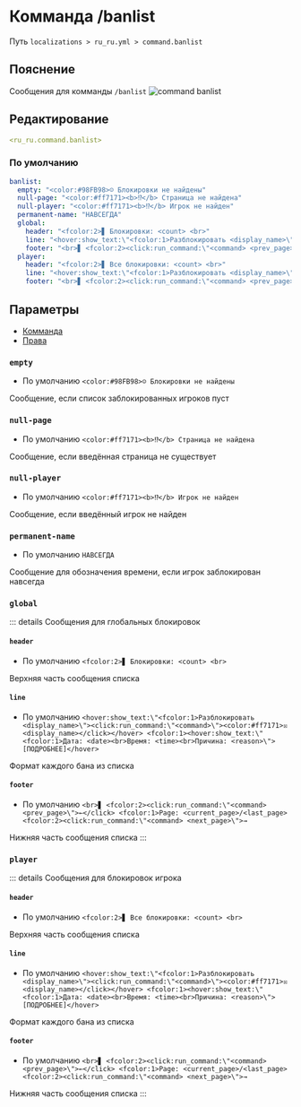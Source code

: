 # Комманда /banlist
Путь `localizations > ru_ru.yml > command.banlist`

## Пояснение
Сообщения для комманды `/banlist`
![command banlist](/commandbanlist.png)

## Редактирование
```yaml
<ru_ru.command.banlist>
```

### По умолчанию
```yaml
banlist:
  empty: "<color:#98FB98>☺ Блокировки не найдены"
  null-page: "<color:#ff7171><b>⁉</b> Страница не найдена"
  null-player: "<color:#ff7171><b>⁉</b> Игрок не найден"
  permanent-name: "НАВСЕГДА"
  global:
    header: "<fcolor:2>▋ Блокировки: <count> <br>"
    line: "<hover:show_text:\"<fcolor:1>Разблокировать <display_name>\"><click:run_command:\"<command>\"><color:#ff7171>☒ <display_name></click></hover> <fcolor:1><hover:show_text:\"<fcolor:1>Дата: <date><br>Время: <time><br>Причина: <reason>\">[ПОДРОБНЕЕ]</hover>"
    footer: "<br>▋ <fcolor:2><click:run_command:\"<command> <prev_page>\">←</click> <fcolor:1>Page: <current_page>/<last_page> <fcolor:2><click:run_command:\"<command> <next_page>\">→"
  player:
    header: "<fcolor:2>▋ Все блокировки: <count> <br>"
    line: "<hover:show_text:\"<fcolor:1>Разблокировать <display_name>\"><click:run_command:\"<command>\"><color:#ff7171>☒ <display_name></click></hover> <fcolor:1><hover:show_text:\"<fcolor:1>Дата: <date><br>Время: <time><br>Причина: <reason>\">[ПОДРОБНЕЕ]</hover>"
    footer: "<br>▋ <fcolor:2><click:run_command:\"<command> <prev_page>\">←</click> <fcolor:1>Page: <current_page>/<last_page> <fcolor:2><click:run_command:\"<command> <next_page>\">→"
```

## Параметры

- [Комманда](/ru/command/banlist/)
- [Права](/ru/permission/command/banlist/)

### `empty`
- По умолчанию `<color:#98FB98>☺ Блокировки не найдены`

Сообщение, если список заблокированных игроков пуст

### `null-page`
- По умолчанию `<color:#ff7171><b>⁉</b> Страница не найдена`

Сообщение, если введённая страница не существует

### `null-player`
- По умолчанию `<color:#ff7171><b>⁉</b> Игрок не найден`

Сообщение, если введённый игрок не найден

### `permanent-name`
- По умолчанию `НАВСЕГДА`

Сообщение для обозначения времени, если игрок заблокирован навсегда

### `global`

::: details Сообщения для глобальных блокировок

#### `header`
- По умолчанию `<fcolor:2>▋ Блокировки: <count> <br>`

Верхняя часть сообщения списка

#### `line`
- По умолчанию `<hover:show_text:\"<fcolor:1>Разблокировать <display_name>\"><click:run_command:\"<command>\"><color:#ff7171>☒ <display_name></click></hover> <fcolor:1><hover:show_text:\"<fcolor:1>Дата: <date><br>Время: <time><br>Причина: <reason>\">[ПОДРОБНЕЕ]</hover>`

Формат каждого бана из списка

#### `footer`
- По умолчанию `<br>▋ <fcolor:2><click:run_command:\"<command> <prev_page>\">←</click> <fcolor:1>Page: <current_page>/<last_page> <fcolor:2><click:run_command:\"<command> <next_page>\">→`

Нижняя часть сообщения списка
:::

### `player`

::: details Сообщения для блокировок игрока

#### `header`
- По умолчанию `<fcolor:2>▋ Все блокировки: <count> <br>`

Верхняя часть сообщения списка

#### `line`
- По умолчанию `<hover:show_text:\"<fcolor:1>Разблокировать <display_name>\"><click:run_command:\"<command>\"><color:#ff7171>☒ <display_name></click></hover> <fcolor:1><hover:show_text:\"<fcolor:1>Дата: <date><br>Время: <time><br>Причина: <reason>\">[ПОДРОБНЕЕ]</hover>`

Формат каждого бана из списка

#### `footer`
- По умолчанию `<br>▋ <fcolor:2><click:run_command:\"<command> <prev_page>\">←</click> <fcolor:1>Page: <current_page>/<last_page> <fcolor:2><click:run_command:\"<command> <next_page>\">→`

Нижняя часть сообщения списка
:::

